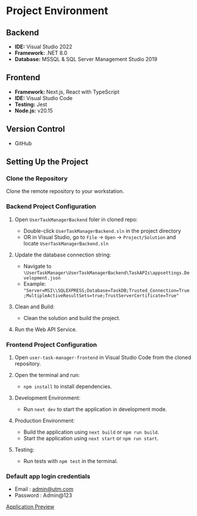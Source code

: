 # Project Environment

## Backend
- **IDE:** Visual Studio 2022
- **Framework:** .NET 8.0
- **Database:** MSSQL & SQL Server Management Studio 2019

## Frontend
- **Framework:** Next.js, React with TypeScript
- **IDE:** Visual Studio Code
- **Testing:** Jest
- **Node.js:** v20.15

## Version Control
- GitHub

## Setting Up the Project

### Clone the Repository
Clone the remote repository to your workstation.

### Backend Project Configuration
1. Open `UserTaskManagerBackend` foler in cloned repo:
   - Double-click `UserTaskManagerBackend.sln` in the project directory
   - OR in Visual Studio, go to `File` -> `Open` -> `Project/Solution` and locate `UserTaskManagerBackend.sln`

2. Update the database connection string:
   - Navigate to `\UserTaskManager\UserTaskManagerBackend\TaskAPIs\appsettings.Development.json` 
   - Example: `"Server=MSI\\SQLEXPRESS;Database=TaskDB;Trusted_Connection=True;MultipleActiveResultSets=true;TrustServerCertificate=True"`

3. Clean and Build:
   - Clean the solution and build the project.

4. Run the Web API Service.

### Frontend Project Configuration
1. Open `user-task-manager-frontend` in Visual Studio Code from the cloned repository.

2. Open the terminal and run:
   - `npm install` to install dependencies.

3. Development Environment:
   - Run `next dev` to start the application in development mode.

4. Production Environment:
   - Build the application using `next build` or `npm run build`.
   - Start the application using `next start` or `npm run start`.

5. Testing:
   - Run tests with `npm test` in the terminal.
  
### Default app login credentials
   - Email : admin@utm.com
   - Password : Admin@123

[Application Preview](https://drive.google.com/file/d/1uOJ6QHv9fC93YAm3w5Z69KhBWI8aNmcj/view?usp=drive_link)

